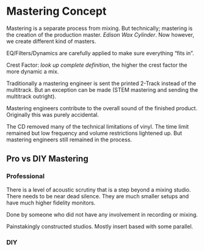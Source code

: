# Mastering Concept

Mastering is a separate process from mixing. But technically; mastering is the creation of the production master. *Edison Wax Cylinder*. Now however, we create different kind of masters.

EQ/Filters/Dynamics are carefully applied to make sure everything “fits in”.

Crest Factor: *look up complete definition*, the higher the crest factor the more dynamic a mix.

Traditionally a mastering engineer is sent the printed 2-Track instead of the multitrack. But an exception can be made (STEM mastering and sending the multitrack outright).

Mastering engineers contribute to the overall sound of the finished product. Originally this was purely accidental.

The CD removed many of the technical limitations of vinyl. The time limit remained but low frequency and volume restrictions lightened up. But mastering engineers still remained in the process.


## Pro vs DIY Mastering
### Professional

There is a level of acoustic scrutiny that is a step beyond a mixing studio. There needs to be near dead silence. They are much smaller setups and have much higher fidelity monitors.

Done by someone who did not have any involvement in recording or mixing.

Painstakingly constructed studios. Mostly insert based with some parallel.

### DIY
